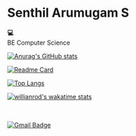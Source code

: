 # Senthil Arumugam S

<strong>💻</strong><br>
BE Computer Science <br>

[![Anurag's GitHub stats](https://github-readme-stats.vercel.app/api?username=PlutoSenthil&count_private=true&show_icons=true&theme=radical)](https://github.com/PlutoSenthil/)

[![Readme Card](https://github-readme-stats.vercel.app/api/pin/?username=PlutoSenthil&repo=SampleNLPmodelUsingFastAPI&show_owner=true)](https://github.com/PlutoSenthil/SampleNLPmodelUsingFastAPI)

[![Top Langs](https://github-readme-stats.vercel.app/api/top-langs/?username=PlutoSenthil&layout=compact)](https://github.com/PlutoSenthil/)

[![willianrod's wakatime stats](https://github-readme-stats.vercel.app/api/wakatime?username=PlutoSenthil)](https://github.com/PlutoSenthil)

<br><br>
[![Gmail Badge](https://img.shields.io/badge/Gmail-d14836?style=flat-square&logo=Gmail&logoColor=white&link=mailto:senthilarumugamnellai@gmail.com)](mailto:senthilarumugamnellai@gmail.com)
